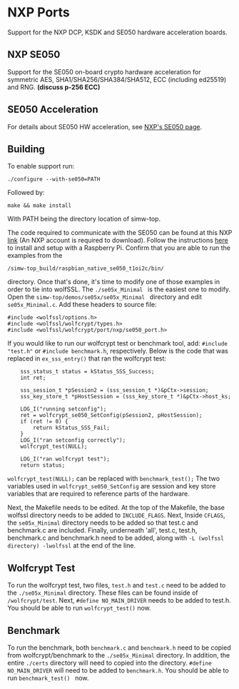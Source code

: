 
# NXP Ports

Support for the NXP DCP, KSDK and SE050 hardware acceleration boards. 

## NXP SE050
Support for the SE050 on-board crypto hardware acceleration for symmetric AES, SHA1/SHA256/SHA384/SHA512, ECC (including ed25519) and RNG. **(discuss p-256 ECC)**

## SE050 Acceleration
For details about SE050 HW acceleration, see [NXP's SE050 page](https://www.nxp.com/products/security-and-authentication/authentication/edgelock-se050-plug-trust-secure-element-family-enhanced-iot-security-with-maximum-flexibility:SE050).

## Building

To enable support run:
```
./configure --with-se050=PATH
```
Followed by:
```
make && make install
```
With PATH being the directory location of simw-top.

The code required to communicate with the SE050 can be found at this NXP [link](https://www.nxp.com/products/security-and-authentication/authentication/edgelock-se050-plug-trust-secure-element-family-enhanced-iot-security-with-maximum-flexibility:SE050?tab=Design_Tools_Tab) (An NXP account is required to download). Follow the instructions [here](https://www.nxp.com/docs/en/application-note/AN12570.pdf) to install and setup with a Raspberry Pi. 
Confirm that you are able to run the examples from the 
```
/simw-top_build/raspbian_native_se050_t1oi2c/bin/
```
directory. Once that's done, it's time to modify one of those examples in order to tie into wolfSSL. 
The ``./se05x_Minimal `` is the easiest one to modify. Open the ``simw-top/demos/se05x/se05x_Minimal `` directory and edit ``se05x_Minimal.c``. Add these headers to source file:
```
#include <wolfssl/options.h>
#include <wolfssl/wolfcrypt/types.h>
#include <wolfssl/wolfcrypt/port/nxp/se050_port.h>
``` 
If you would like to run our wolfcrypt test or  benchmark tool, add:
``#include "test.h"`` or ``#include benchmark.h``, respectively. Below is the code that was replaced in ``ex_sss_entry()`` that ran the wolfcrypt test:
```
    sss_status_t status = kStatus_SSS_Success;
    int ret;
    
    sss_session_t *pSession2 = (sss_session_t *)&pCtx->session;
    sss_key_store_t *pHostSession = (sss_key_store_t *)&pCtx->host_ks;

    LOG_I("running setconfig");
    ret = wolfcrypt_se050_SetConfig(pSession2, pHostSession);
    if (ret != 0) {
        return kStatus_SSS_Fail;
    }
    LOG_I("ran setconfig correctly");
    wolfcrypt_test(NULL);

    LOG_I("ran wolfcrypt test");
    return status;
```

``wolfcrypt_test(NULL);`` can be replaced with ``benchmark_test();``
The two variables used in  ``wolfcrypt_se050_SetConfig`` are session and key store variables that are required to reference parts of the hardware. 

Next, the Makefile needs to be edited.
At the top of the Makefile, the base wolfssl directory needs to be added to ``INCLUDE_FLAGS``. Next, Inside ``CFLAGS``, the ``se05x_Minimal`` directory needs to be added so that test.c and benchmark.c are included. Finally, underneath 'all', test.c, test.h, benchmark.c and benchmark.h need to be added, along with ``-L (wolfssl directory) -lwolfssl`` at the end of the line. 
## Wolfcrypt Test
To run the wolfcrypt test, two files, ``test.h`` and ``test.c`` need to be added to the ``./se05x_Minimal`` directory. These files can be found inside of ``/wolfcrypt/test``. 
Next, ``#define NO_MAIN_DRIVER`` needs to be added to test.h.
You should be able to run `wolfcrypt_test()` now. 

## Benchmark 
To run the benchmark, both ``benchmark.c`` and ``benchmark.h`` need to be copied from wolfcrypt/benchmark to the `./se05x_Minimal` directory.  In addition, the entire `./certs` directory will need to copied into the directory. ``#define NO_MAIN_DRIVER`` will need to be added to `benchmark.h`. You should be able to run `benchmark_test() ` now. 
